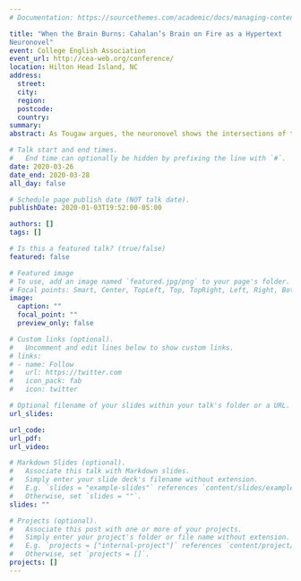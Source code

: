 ```yaml
---
# Documentation: https://sourcethemes.com/academic/docs/managing-content/

title: "When the Brain Burns: Cahalan’s Brain on Fire as a Hypertext
Neuronovel"
event: College English Association
event_url: http://cea-web.org/conference/
location: Hilton Head Island, NC
address:
  street:
  city:
  region:
  postcode:
  country:
summary:
abstract: As Tougaw argues, the neuronovel shows the intersections of the interior brain and body to the outside world which is even more complicated when the brain is not healthy (340). Brain on Fire: My Month of Madness should be considered a neuronovel that combines case study notes with personal narrative, interviews, and video transcripts to create a patient-oriented account of Susannah Cahalan’s experience with anti-NMDA receptor encephalitis, a rare auto-immune disease. By reading the neuronovel as a form deriving from hypertext, the combination of the narrative and scientific terminology can occur simultaneously while allowing the progression of the storyline. Landow argues in Hypertext 3.0 that hypertexts are noted for their focus on the reader’s interaction with the text and multiple pathways within the text that the readers must navigate (3-4). I argue that reading Brain on Fire as a hypertext that creates a multilinear structure focusing on both the personal first-person experiences of her illness alongside outside perspectives. Instead of a typical case study, neuronovels like Brain on Fire embrace the patient’s voice and experiences as central to the story (Ortega and Vidal 341). While Roth claims that the neuronovel must result in the loss of self, through her journalistic approach, Cahalan’s memoir focuses on regaining a sense of self through the diagnostic process. This paper will argue reading Brain on Fire as a hypertext neuronovel creates a multilinear structure that focuses on the personal, the social, and the scientific perspectives.  

# Talk start and end times.
#   End time can optionally be hidden by prefixing the line with `#`.
date: 2020-03-26
date_end: 2020-03-28
all_day: false

# Schedule page publish date (NOT talk date).
publishDate: 2020-01-03T19:52:00-05:00

authors: []
tags: []

# Is this a featured talk? (true/false)
featured: false

# Featured image
# To use, add an image named `featured.jpg/png` to your page's folder.
# Focal points: Smart, Center, TopLeft, Top, TopRight, Left, Right, BottomLeft, Bottom, BottomRight.
image:
  caption: ""
  focal_point: ""
  preview_only: false

# Custom links (optional).
#   Uncomment and edit lines below to show custom links.
# links:
# - name: Follow
#   url: https://twitter.com
#   icon_pack: fab
#   icon: twitter

# Optional filename of your slides within your talk's folder or a URL.
url_slides:

url_code:
url_pdf:
url_video:

# Markdown Slides (optional).
#   Associate this talk with Markdown slides.
#   Simply enter your slide deck's filename without extension.
#   E.g. `slides = "example-slides"` references `content/slides/example-slides.md`.
#   Otherwise, set `slides = ""`.
slides: ""

# Projects (optional).
#   Associate this post with one or more of your projects.
#   Simply enter your project's folder or file name without extension.
#   E.g. `projects = ["internal-project"]` references `content/project/deep-learning/index.md`.
#   Otherwise, set `projects = []`.
projects: []
---
```

